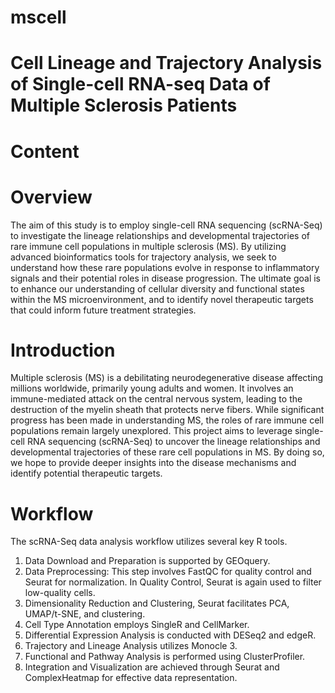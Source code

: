 # mscell
# Cell Lineage and Trajectory Analysis of Single-cell RNA-seq Data of Multiple Sclerosis Patients
# Content
# Overview 
The aim of this study is to employ single-cell RNA sequencing (scRNA-Seq) to investigate the lineage relationships and developmental trajectories of rare immune cell populations in multiple sclerosis (MS). By utilizing advanced bioinformatics tools for trajectory analysis, we seek to understand how these rare populations evolve in response to inflammatory signals and their potential roles in disease progression. The ultimate goal is to enhance our understanding of cellular diversity and functional states within the MS microenvironment, and to identify novel therapeutic targets that could inform future treatment strategies.
# Introduction 
Multiple sclerosis (MS) is a debilitating neurodegenerative disease affecting millions worldwide, primarily young adults and women. It involves an immune-mediated attack on the central nervous system, leading to the destruction of the myelin sheath that protects nerve fibers. While significant progress has been made in understanding MS, the roles of rare immune cell populations remain largely unexplored. This project aims to leverage single-cell RNA sequencing (scRNA-Seq) to uncover the lineage relationships and developmental trajectories of these rare cell populations in MS. By doing so, we hope to provide deeper insights into the disease mechanisms and identify potential therapeutic targets.
# Workflow
The scRNA-Seq data analysis workflow utilizes several key R tools. 
1. Data Download and Preparation is supported by GEOquery.
2. Data Preprocessing: This step involves FastQC for quality control and Seurat for normalization. In Quality Control, Seurat is again used to filter low-quality cells.
3. Dimensionality Reduction and Clustering, Seurat facilitates PCA, UMAP/t-SNE, and clustering.
4. Cell Type Annotation employs SingleR and CellMarker.
5. Differential Expression Analysis is conducted with DESeq2 and edgeR.
6. Trajectory and Lineage Analysis utilizes Monocle 3.
7. Functional and Pathway Analysis is performed using ClusterProfiler.
8. Integration and Visualization are achieved through Seurat and ComplexHeatmap for effective data representation.

